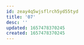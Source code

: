 ```yaml
---
id: zeay4q5wjsflrch5yd55tyd
title: '07'
desc: ''
updated: 1657478370245
created: 1657478370245
---
```


